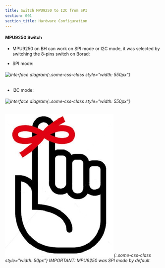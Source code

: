 ```yaml
---
title: Switch MPU9250 to I2C from SPI
section: 001
section_title: Hardware Configuration
---
```


#### **MPU9250 Switch**
   * MPU9250 on BH can work on SPI mode or I2C mode, it was selected by switching the 8-pins switch on Borad:

   * SPI mode:

###### ![interface diagram](./SPImode.jpg){:.some-css-class style="width: 550px"}

   * I2C mode:

###### ![interface diagram](./I2Cmode.jpg){:.some-css-class style="width: 550px"}



###### ![interface diagram](../common/Note.jpg){:.some-css-class style="width: 50px"} IMPORTANT: MPU9250 was SPI mode by default.
